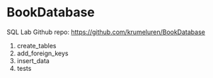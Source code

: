 # BookDatabase
 SQL Lab
 Github repo: https://github.com/krumeluren/BookDatabase

 1. create_tables
 2. add_foreign_keys
 3. insert_data
 4. tests

